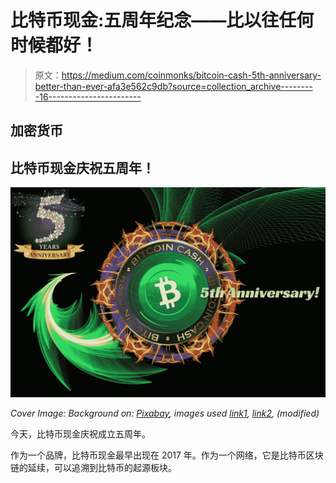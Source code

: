 # 比特币现金:五周年纪念——比以往任何时候都好！

> 原文：<https://medium.com/coinmonks/bitcoin-cash-5th-anniversary-better-than-ever-afa3e562c9db?source=collection_archive---------16----------------------->

## 加密货币

## 比特币现金庆祝五周年！

![](img/af26918cf160cb50418215ed401b98f3.png)

*Cover Image: Background on:* [*Pixabay*](https://pixabay.com/illustrations/blue-abstract-lines-pattern-light-2889381/)*, images used* [*link1*](https://pixabay.com/illustrations/pentagram-fire-magic-symbol-flames-1866115/)*,* [*link2*](https://pixabay.com/illustrations/bullet-abstract-template-lines-443853/)*, (modified)*

今天，比特币现金庆祝成立五周年。

作为一个品牌，比特币现金最早出现在 2017 年。作为一个网络，它是比特币区块链的延续，可以追溯到比特币的起源板块。